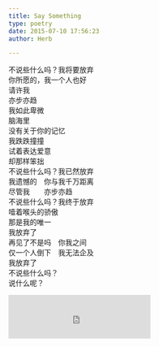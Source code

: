 ```yaml
---  
title: Say Something  
type: poetry  
date: 2015-07-10 17:56:23  
author: Herb  

---    
```

不说些什么吗？我将要放弃    
你所愿的，我一个人也好    
请许我    
亦步亦趋    
我如此卑微    
脑海里    
没有关于你的记忆    
我跌跌撞撞    
试着表达爱意    
却那样笨拙    
不说些什么吗？我已然放弃    
我遗憾的　你与我千万距离    
尽管我　　亦步亦趋    
不说些什么吗？我终于放弃    
噎着喉头的骄傲    
那是我的唯一    
我放弃了    
再见了不是吗　你我之间    
仅一个人倒下　我无法企及    
我放弃了    
不说些什么吗？    
说什么呢？    
<iframe frameborder="no" align="middle" border="0" marginwidth="0" marginheight="0" width=280 height=86 src="https://music.163.com/outchain/player?type=2&id=28208046&auto=1&height=66"></iframe>  
